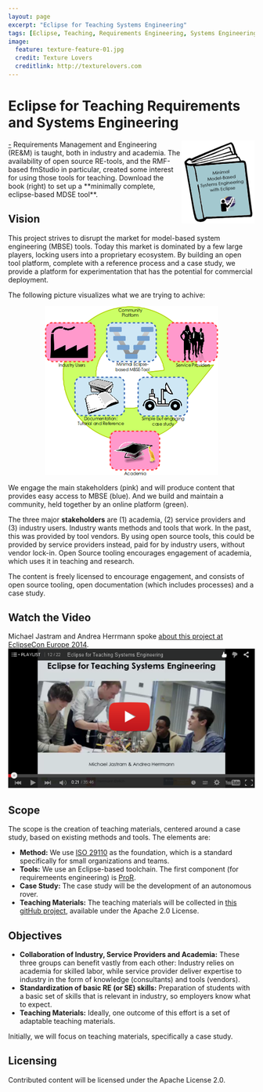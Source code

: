 ```yaml
---
layout: page
excerpt: "Eclipse for Teaching Systems Engineering"
tags: [Eclipse, Teaching, Requirements Engineering, Systems Engineering]
image:
  feature: texture-feature-01.jpg
  credit: Texture Lovers
  creditlink: http://texturelovers.com
---
```


# Eclipse for Teaching Requirements and Systems Engineering

<a href="https://github.com/jastram/teaching/blob/master/SE/se-latex/main.pdf?raw=true">
-<img src="images/book.png" align="right" /></a>
Requirements Management and Engineering (RE&M) is taught, both in industry and academia. The availability of open source RE-tools, and the RMF-based fmStudio in particular, created some interest for using those tools for teaching.  Download the book (right) to set up a **minimally complete, eclipse-based MDSE tool**.

## Vision

This project strives to disrupt the market for model-based system engineering (MBSE) tools. Today this market is dominated by a few large players, locking users into a proprietary ecosystem. By building an open tool platform, complete with a reference process and a case study, we provide a platform for experimentation that has the potential for commercial deployment.

The following picture visualizes what we are trying to achive:

<center>
<img src="images/vision.png"/>
</center>

We engage the main stakeholders (pink) and will produce content that provides easy access to MBSE (blue). And we build and maintain a community, held together by an online platform (green).
 
The three major **stakeholders** are (1) academia, (2) service providers and (3) industry users.  Industry wants methods and tools that work.  In the past, this was provided by tool vendors. By using open source tools, this could be provided by service providers instead, paid for by industry users, without vendor lock-in. Open Source tooling encourages engagement of academia, which uses it in teaching and research.

The content is freely licensed to encourage engagement, and consists of open source tooling, open documentation (which includes processes) and a case study.

## Watch the Video

Michael Jastram and Andrea Herrmann spoke [about this project at EclipseCon Europe 2014](https://www.eclipsecon.org/europe2014/session/eclipse-teaching-systems-engineering-35-minute-standard-talk).<br/>
[![Talk at EclipseCon 2014](images/youtube-preview-2014.png)](https://www.youtube.com/watch?v=rSRFMYMuDlk)

## Scope

The scope is the creation of teaching materials, centered around a case study, based on existing methods and tools. The elements are:

* **Method:** We use [ISO 29110](http://en.wikipedia.org/wiki/ISO_29110) as the foundation, which is a standard specifically for small organizations and teams.
* **Tools:** We use an Eclipse-based toolchain.  The first component (for requiremeents engineering) is [ProR](https://www.eclipse.org/rmf/).
* **Case Study:** The case study will be the development of an autonomous rover.
* **Teaching Materials:** The teaching materials will be collected in [this gitHub project](https://github.com/jastram/teaching), available under the Apache 2.0 License.

## Objectives

*    **Collaboration of Industry, Service Providers and Academia:** These three groups can benefit vastly from each other: Industry relies on academia for skilled labor, while service provider deliver expertise to industry in the form of knowledge (consultants) and tools (vendors).
*    **Standardization of basic RE (or SE) skills:** Preparation of students with a basic set of skills that is relevant in industry, so employers know what to expect.
*    **Teaching Materials:** Ideally, one outcome of this effort is a set of adaptable teaching materials. 

Initially, we will focus on teaching materials, specifically a case study. 

## Licensing

Contributed content will be licensed under the Apache License 2.0.

